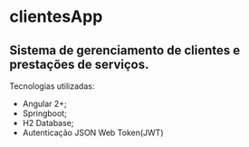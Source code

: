 # clientesApp

<h2>Sistema de gerenciamento de clientes e prestações de serviços.</h2>

Tecnologias utilizadas:
* Angular 2+;
* Springboot;
* H2 Database;
* Autenticação JSON Web Token(JWT)
